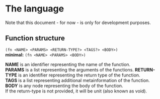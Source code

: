 # The language
Note that this document - for now - is only for development purposes.

## Function structure
`(fn <NAME> <PARAMS> <RETURN-TYPE?> <TAGS?> <BODY>)`  
__minimal:__ `(fn <NAME> <PARAMS> <BODY>)`

__NAME__ is an identifier representing the name of the function.  
__PARAMS__ is a list representing the arguments of the functions.
__RETURN-TYPE__ is an identifier representing the return type of the function.  
__TAGS__ is a list representing additional metainformation of the function.  
__BODY__ is any node representing the body of the function.  
If the return-type is not provided, it will be unit (also known as void).  